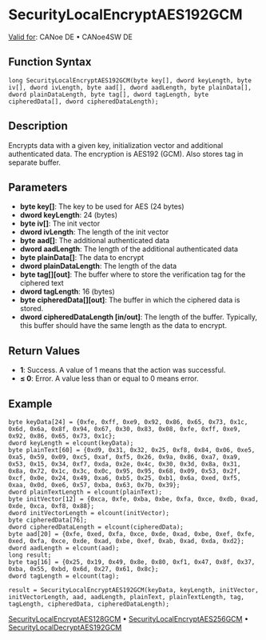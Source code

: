 # SecurityLocalEncryptAES192GCM

[Valid for](../../../Shared/FeatureAvailability.md):  CANoe DE • CANoe4SW DE

## Function Syntax

```plaintext
long SecurityLocalEncryptAES192GCM(byte key[], dword keyLength, byte iv[], dword ivLength, byte aad[], dword aadLength, byte plainData[], dword plainDataLength, byte tag[], dword tagLength, byte cipheredData[], dword cipheredDataLength);
```

## Description

Encrypts data with a given key, initialization vector and additional authenticated data. The encryption is AES192 (GCM). Also stores tag in separate buffer.

## Parameters

- **byte key[]**: The key to be used for AES (24 bytes)
- **dword keyLength**: 24 (bytes)
- **byte iv[]**: The init vector
- **dword ivLength**: The length of the init vector
- **byte aad[]**: The additional authenticated data
- **dword aadLength**: The length of the additional authenticated data
- **byte plainData[]**: The data to encrypt
- **dword plainDataLength**: The length of the data
- **byte tag[][out]**: The buffer where to store the verification tag for the ciphered text
- **dword tagLength**: 16 (bytes)
- **byte cipheredData[][out]**: The buffer in which the ciphered data is stored.
- **dword cipheredDataLength [in/out]**: The length of the buffer. Typically, this buffer should have the same length as the data to encrypt.

## Return Values

- **1**: Success. A value of 1 means that the action was successful.
- **≤ 0**: Error. A value less than or equal to 0 means error.

## Example

```plaintext
byte keyData[24] = {0xfe, 0xff, 0xe9, 0x92, 0x86, 0x65, 0x73, 0x1c, 0x6d, 0x6a, 0x8f, 0x94, 0x67, 0x30, 0x83, 0x08, 0xfe, 0xff, 0xe9, 0x92, 0x86, 0x65, 0x73, 0x1c};
dword keyLength = elcount(keyData);
byte plainText[60] = {0xd9, 0x31, 0x32, 0x25, 0xf8, 0x84, 0x06, 0xe5, 0xa5, 0x59, 0x09, 0xc5, 0xaf, 0xf5, 0x26, 0x9a, 0x86, 0xa7, 0xa9, 0x53, 0x15, 0x34, 0xf7, 0xda, 0x2e, 0x4c, 0x30, 0x3d, 0x8a, 0x31, 0x8a, 0x72, 0x1c, 0x3c, 0x0c, 0x95, 0x95, 0x68, 0x09, 0x53, 0x2f, 0xcf, 0x0e, 0x24, 0x49, 0xa6, 0xb5, 0x25, 0xb1, 0x6a, 0xed, 0xf5, 0xaa, 0x0d, 0xe6, 0x57, 0xba, 0x63, 0x7b, 0x39};
dword plainTextLength = elcount(plainText);
byte initVector[12] = {0xca, 0xfe, 0xba, 0xbe, 0xfa, 0xce, 0xdb, 0xad, 0xde, 0xca, 0xf8, 0x88};
dword initVectorLength = elcount(initVector);
byte cipheredData[76];
dword cipheredDataLength = elcount(cipheredData);
byte aad[20] = {0xfe, 0xed, 0xfa, 0xce, 0xde, 0xad, 0xbe, 0xef, 0xfe, 0xed, 0xfa, 0xce, 0xde, 0xad, 0xbe, 0xef, 0xab, 0xad, 0xda, 0xd2};
dword aadLength = elcount(aad);
long result;
byte tag[16] = {0x25, 0x19, 0x49, 0x8e, 0x80, 0xf1, 0x47, 0x8f, 0x37, 0xba, 0x55, 0xbd, 0x6d, 0x27, 0x61, 0x8c};
dword tagLength = elcount(tag);

result = SecurityLocalEncryptAES192GCM(keyData, keyLength, initVector, initVectorLength, aad, aadLength, plainText, plainTextLength, tag, tagLength, cipheredData, cipheredDataLength);
```

[SecurityLocalEncryptAES128GCM](CAPLfunctionSecurityLocalEncryptAES128GCM.md) • [SecurityLocalEncryptAES256GCM](CAPLfunctionSecurityLocalEncryptAES256GCM.md) • [SecurityLocalDecryptAES192GCM](CAPLfunctionSecurityLocalDecryptAES192GCM.md)
